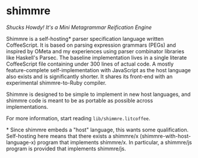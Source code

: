 # shimmre

_Shucks Howdy! It's a Mini Metagrammar Reification Engine_

Shimmre is a self-hosting\* parser specification language written CoffeeScript.
It is based on parsing expression grammars (PEGs) and inspired by OMeta and my
experiences using parser combinator libraries like Haskell's Parsec. The
baseline implementation lives in a single literate CoffeeScript file containing
under 300 lines of actual code. A mostly feature-complete self-implementation
with JavaScript as the host language also exists and is significantly shorter.
It shares its front-end with an experimental shimmre-to-Ruby compiler.

Shimmre is designed to be simple to implement in new host languages, and shimmre
code is meant to be as portable as possible across implementations.

For more information, start reading `lib/shimmre.litcoffee`.

\* Since shimmre embeds a "host" language, this wants some qualification.
Self-hosting here means that there exists a shimmre/x
(shimmre-with-host-language-x) program that implements shimmre/x. In particular,
a shimmre/js program is provided that implements shimmre/js.

